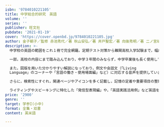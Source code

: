 ```yaml
---
isbn: '9784010221105'
title: 中学総合的研究　英語　
volume: ''
series: ''
publisher: 旺文社
pubdate: '2021-01-19'
cover: 'https://cover.openbd.jp/9784010221105.jpg'
author: 金子朝子／監修 赤池秀代／著 秋山安弘／著 井戸聖宏／著 向後秀明／著 二ノ宮靖史／著
description: >-
  中学校の英語の範囲をこれ１冊で完全網羅。定期テスト対策から難関高校入学試験まで，幅広い用途で使用できます。

  一部，高校の内容にまで踏み込んでおり，中学３年間のみならず，中学卒業後も長く使用していただくことができます。 

  また，図版を用いた分かりやすい解説になっており，例文や会話文（「Living
  Language」のコーナーや「言語の働き・使用場面編」など）に対応する音声を提供していますので，耳からも理解を助けるつくりになっています。 

  さらに，検索性にすぐれ，関連ページやアイコンを多く記載し，記憶の定着や重要項目の整理がしやすくなっています。 

  ライティングやスピーキングに特化した「発信型表現編」や，「英語実践活用例」など英語を実用的に使いこなすための特集ページつき。
price: '2900'
genre: ''
target: 学参I(小中)
format: 全集・双書
content: 英米語

---
```

